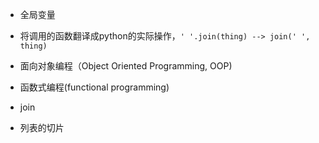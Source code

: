 * 全局变量

* 将调用的函数翻译成python的实际操作，`' '.join(thing) --> join(' ', thing)`

* 面向对象编程（Object Oriented Programming, OOP)

* 函数式编程(functional programming)

- join

- 列表的切片